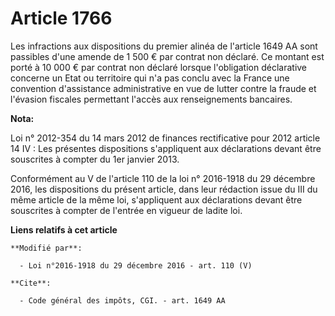 # Article 1766

Les infractions aux dispositions du premier alinéa de l'article 1649 AA sont passibles d'une amende de 1 500 € par contrat
non déclaré. Ce montant est porté à 10 000 € par contrat non déclaré lorsque l'obligation déclarative concerne un Etat ou
territoire qui n'a pas conclu avec la France une convention d'assistance administrative en vue de lutter contre la fraude et
l'évasion fiscales permettant l'accès aux renseignements bancaires.

**Nota:**

Loi n° 2012-354 du 14 mars 2012 de finances rectificative pour 2012 article 14 IV : Les présentes dispositions s'appliquent
aux déclarations devant être souscrites à compter du 1er janvier 2013.

Conformément au V de l'article 110 de la loi n° 2016-1918 du 29 décembre 2016, les dispositions du présent article, dans leur
rédaction issue du III du même article de la même loi, s'appliquent aux déclarations devant être souscrites à compter de
l'entrée en vigueur de ladite loi.

**Liens relatifs à cet article**

	**Modifié par**:

	  - Loi n°2016-1918 du 29 décembre 2016 - art. 110 (V)

	**Cite**:

	  - Code général des impôts, CGI. - art. 1649 AA
